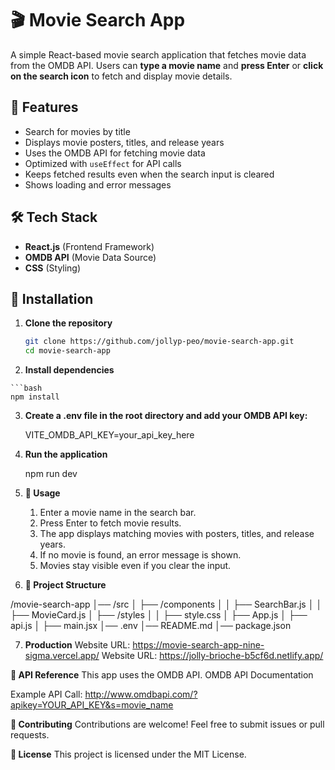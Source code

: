 # 🎬 Movie Search App  

A simple React-based movie search application that fetches movie data from the OMDB API. Users can **type a movie name** and **press Enter** or **click on the search icon** to fetch and display movie details.  

## 🚀 Features  
- Search for movies by title  
- Displays movie posters, titles, and release years  
- Uses the OMDB API for fetching movie data  
- Optimized with `useEffect` for API calls  
- Keeps fetched results even when the search input is cleared  
- Shows loading and error messages  

## 🛠️ Tech Stack  
- **React.js** (Frontend Framework)  
- **OMDB API** (Movie Data Source)  
- **CSS** (Styling)  

## 🔧 Installation  

1. **Clone the repository**  
   ```bash
   git clone https://github.com/jollyp-peo/movie-search-app.git
   cd movie-search-app


2.   **Install dependencies**

    ```bash
    npm install
3.  **Create a .env file in the root directory and add your OMDB API key:**

    VITE_OMDB_API_KEY=your_api_key_here
    
4.  **Run the application**

    npm run dev
5. **🎥 Usage**
   1. Enter a movie name in the search bar.
   2. Press Enter to fetch movie results.
   3. The app displays matching movies with posters, titles, and release years.
   4. If no movie is found, an error message is shown.
   5. Movies stay visible even if you clear the input.

6. **📂 Project Structure**

/movie-search-app
│── /src
│   ├── /components
│   │   ├── SearchBar.js
│   │   ├── MovieCard.js
│   ├── /styles
│   │   ├── style.css
│   ├── App.js
│   ├── api.js
│   ├── main.jsx
│── .env
│── README.md
│── package.json

7. **Production**
   Website URL:        https://movie-search-app-nine-sigma.vercel.app/
   Website URL:        https://jolly-brioche-b5cf6d.netlify.app/
   
**🔗 API Reference**
This app uses the OMDB API.
OMDB API Documentation

Example API Call:
http://www.omdbapi.com/?apikey=YOUR_API_KEY&s=movie_name


**🤝 Contributing**
Contributions are welcome! Feel free to submit issues or pull requests.


**📜 License**
This project is licensed under the MIT License.
